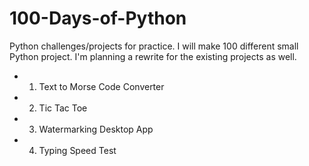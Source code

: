# 100-Days-of-Python
Python challenges/projects for practice. I will make 100 different small Python project. 
I'm planning a rewrite for the existing projects as well.

- 1. Text to Morse Code Converter
- 2. Tic Tac Toe
- 3. Watermarking Desktop App
- 4. Typing Speed Test

